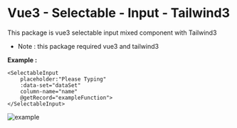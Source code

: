 # Vue3 - Selectable - Input - Tailwind3

This package is vue3 selectable input mixed component with Tailwind3

- Note : this package required vue3 and tailwind3

**Example :**
```
<SelectableInput
    placeholder:"Please Typing"
    :data-set="dataSet" 
    column-name="name" 
    @getRecord="exampleFunction">
</SelectableInput>
```
![example](https://user-images.githubusercontent.com/51813597/174535751-b82aec37-e8da-4219-83f7-d7dcb739a107.gif)
